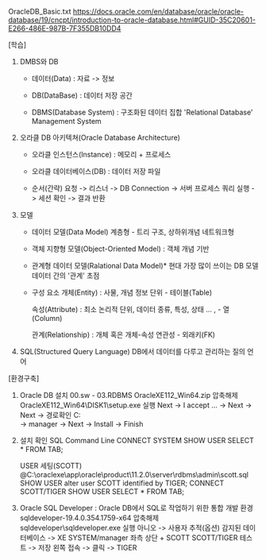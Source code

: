 OracleDB_Basic.txt
https://docs.oracle.com/en/database/oracle/oracle-database/19/cncpt/introduction-to-oracle-database.html#GUID-35C20601-E266-486E-987B-7F355DB10DD4

[학습]
1. DMBS와 DB
	- 데이터(Data) : 자료 -> 정보

	- DB(DataBase) : 데이터 저장 공간
	
	- DBMS(Database System) : 구조화된 데이터 집합
		'Relational Database' Management System

2. 오라클 DB 아키텍쳐(Oracle Database Architecture)
	- 오라클 인스턴스(Instance) : 메모리 + 프로세스
	- 오라클 데이터베이스(DB) : 데이터 저장 파일
	
	- 순서(간략)
		요청 -> 리스너 -> DB Connection -> 서버 프로세스 쿼리 실행	-> 세션 확인 -> 결과 반환

3. 모델
	- 데이터 모델(Data Model)
		계층형 - 트리 구조, 상하위개념
		네트워크형

	- 객체 지향형 모델(Object-Oriented Model) : 객체 개념 기반
	
	- 관계형 데이터 모델(Ralational Data Model)*
		현대 가장 많이 쓰이는 DB 모델
		데이터 간의 '관계' 초점
	
	- 구성 요소
		개체(Entity) : 사물, 개념 정보 단위 - 테이블(Table)
			
		속성(Attribute) :	최소 논리적 단위, 데이터 종류, 특성, 상태 ... , - 열(Column)
			
		관계(Relationship) : 개체 혹은 개체-속성 연관성 - 외래키(FK)

4. SQL(Structured Query Language)
	DB에서 데이터를 다루고 관리하는 질의 언어

[환경구축]
1. Oracle DB 설치
	00.sw - 03.RDBMS 
	OracleXE112_Win64.zip 압축해제
	OracleXE112_Win64\DISK1\setup.exe 실행
	Next -> I accept ... -> Next -> Next -> 경로확인 C:\
	-> manager -> Next -> Install -> Finish

2. 설치 확인 
	SQL Command Line
	CONNECT SYSTEM
	SHOW USER
	SELECT * FROM TAB;

	USER 세팅(SCOTT)
		@C:\oraclexe\app\oracle\product\11.2.0\server\rdbms\admin\scott.sql
		SHOW USER
		alter user SCOTT identified by TIGER;
		CONNECT SCOTT/TIGER
		SHOW USER
		SELECT * FROM TAB;

3. Oracle SQL Developer : Oracle DB에서 SQL로 작업하기 위한 통합 개발 환경
	sqldeveloper-19.4.0.354.1759-x64 압축해제
	sqldeveloper\sqldeveloper.exe 실행
	아니오 -> 사용자 추적(옵션)
	감지된 데이터베이스 -> XE
	SYSTEM/manager
	좌측 상단 +
	SCOTT
	SCOTT/TIGER
	테스트 -> 저장
	왼쪽 접속 -> 클릭 -> TIGER